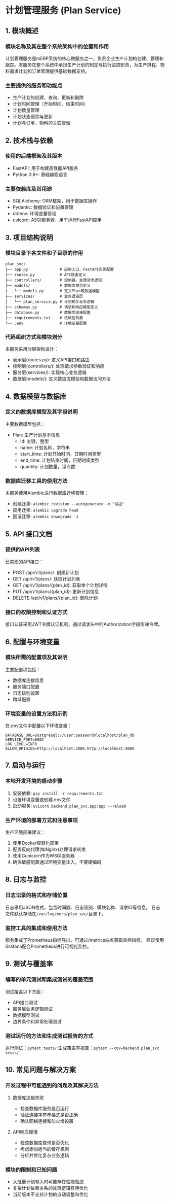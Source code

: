 # 计划管理服务 (Plan Service)

## 1. 模块概述

### 模块名称及其在整个系统架构中的位置和作用
计划管理服务是mERP系统的核心微服务之一，负责企业生产计划的创建、管理和跟踪。本服务在整个系统中承担生产计划的制定与执行监控职责，为生产排程、物料需求计划和订单管理提供基础数据支持。

### 主要提供的服务和功能点
- 生产计划的创建、查询、更新和删除
- 计划时间管理（开始时间、结束时间）
- 计划数量管理
- 计划状态跟踪与更新
- 计划与订单、物料的关联管理

## 2. 技术栈与依赖

### 使用的后端框架及其版本
- FastAPI: 用于构建高性能API服务
- Python 3.8+: 基础编程语言

### 主要依赖库及其用途
- SQLAlchemy: ORM框架，用于数据库操作
- Pydantic: 数据验证和设置管理
- dotenv: 环境变量管理
- uvicorn: ASGI服务器，用于运行FastAPI应用

## 3. 项目结构说明

### 模块目录下各文件和子目录的作用
```
plan_svc/
├── app.py              # 应用入口，FastAPI实例配置
├── routes.py           # API路由定义
├── controllers/        # 控制器，处理请求逻辑
├── models/             # 数据库模型定义
│   └── models.py       # 定义Plan等数据模型
├── services/           # 业务逻辑层
│   └── plan_service.py # 计划相关业务逻辑
├── schemas.py          # 请求和响应模型定义
├── database.py         # 数据库连接配置
├── requirements.txt    # 依赖包列表
└── .env                # 环境变量配置
```

### 代码组织方式和模块划分
本服务采用分层架构设计：
- 表示层(routes.py): 定义API接口和路由
- 控制层(controllers/): 处理请求参数验证和响应
- 服务层(services/): 实现核心业务逻辑
- 数据层(models/): 定义数据库模型和数据访问方法

## 4. 数据模型与数据库

### 定义的数据库模型及其字段说明
主要数据模型包括：
- Plan: 生产计划基本信息
  - id: 主键，整型
  - name: 计划名称，字符串
  - start_time: 计划开始时间，日期时间类型
  - end_time: 计划结束时间，日期时间类型
  - quantity: 计划数量，浮点数

### 数据库迁移工具的使用方法
本服务使用Alembic进行数据库迁移管理：
- 创建迁移: `alembic revision --autogenerate -m "描述"`
- 应用迁移: `alembic upgrade head`
- 回滚迁移: `alembic downgrade -1`

## 5. API 接口文档

### 提供的API列表
已实现的API接口：
- POST /api/v1/plans/: 创建新计划
- GET /api/v1/plans/: 获取计划列表
- GET /api/v1/plans/{plan_id}: 获取单个计划详情
- PUT /api/v1/plans/{plan_id}: 更新计划信息
- DELETE /api/v1/plans/{plan_id}: 删除计划

### 接口的权限控制和认证方式
接口认证采用JWT令牌认证机制，通过请求头中的Authorization字段传递令牌。

## 6. 配置与环境变量

### 模块所需的配置项及其说明
主要配置项包括：
- 数据库连接信息
- 服务端口配置
- 日志级别设置
- 跨域配置

### 环境变量的设置方法和示例
在.env文件中配置以下环境变量：
```
DATABASE_URL=postgresql://user:password@localhost/plan_db
SERVICE_PORT=8002
LOG_LEVEL=INFO
ALLOW_ORIGINS=http://localhost:3000,http://localhost:8080
```

## 7. 启动与运行

### 本地开发环境的启动步骤
1. 安装依赖: `pip install -r requirements.txt`
2. 设置环境变量或创建.env文件
3. 启动服务: `uvicorn backend.plan_svc.app:app --reload`

### 生产环境的部署方式和注意事项
生产环境部署建议：
1. 使用Docker容器化部署
2. 配置反向代理(如Nginx)处理请求转发
3. 使用Gunicorn作为WSGI服务器
4. 确保敏感配置通过环境变量注入，不要硬编码

## 8. 日志与监控

### 日志记录的格式和存储位置
日志采用JSON格式，包含时间戳、日志级别、模块名称、请求ID等信息。
日志文件默认存储在`/var/log/merp/plan_svc/`目录下。

### 监控工具的集成和使用方法
服务集成了Prometheus指标导出，可通过/metrics端点获取监控指标。
建议使用Grafana配合Prometheus进行可视化监控。

## 9. 测试与覆盖率

### 编写的单元测试和集成测试的覆盖范围
测试覆盖以下方面：
- API接口测试
- 服务层业务逻辑测试
- 数据模型测试
- 边界条件和异常处理测试

### 测试运行的方法和生成测试报告的方式
运行测试：`pytest tests/`
生成覆盖率报告：`pytest --cov=backend.plan_svc tests/`

## 10. 常见问题与解决方案

### 开发过程中可能遇到的问题及其解决方法
1. 数据库连接失败
   - 检查数据库服务是否运行
   - 验证连接字符串格式是否正确
   - 确认网络连接和防火墙设置

2. API响应缓慢
   - 检查数据库查询是否优化
   - 考虑添加适当的缓存机制
   - 分析并优化复杂业务逻辑

### 模块的限制和已知问题
- 大批量计划导入时可能存在性能瓶颈
- 复杂计划依赖关系的处理逻辑有待优化
- 当前版本不支持计划的自动调整和优化